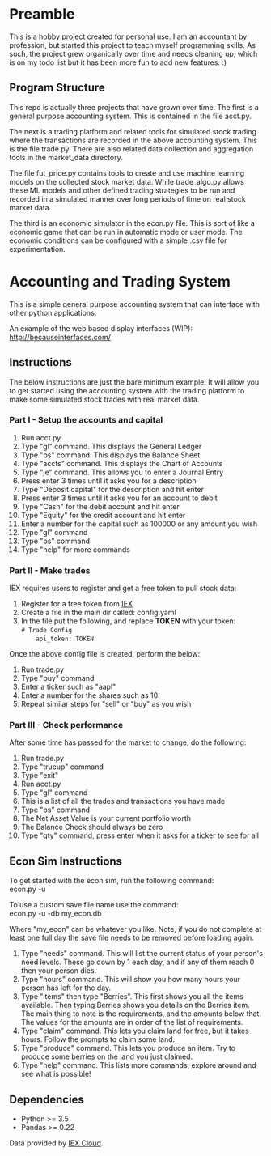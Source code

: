 # Preamble
This is a hobby project created for personal use. I am an accountant by profession, but started this project to teach myself programming skills. As such, the project grew organically over time and needs cleaning up, which is on my todo list but it has been more fun to add new features. :)

## Program Structure
This repo is actually three projects that have grown over time. The first is a general purpose accounting system. This is contained in the file acct.py.

The next is a trading platform and related tools for simulated stock trading where the transactions are recorded in the above accounting system. This is the file trade.py. There are also related data collection and aggregation tools in the market_data directory.

The file fut_price.py contains tools to create and use machine learning models on the collected stock market data. While trade_algo.py allows these ML models and other defined trading strategies to be run and recorded in a simulated manner over long periods of time on real stock market data.

The third is an economic simulator in the econ.py file. This is sort of like a economic game that can be run in automatic mode or user mode. The economic conditions can be configured with a simple .csv file for experimentation.

# Accounting and Trading System

This is a simple general purpose accounting system that can interface with other python applications.

An example of the web based display interfaces (WIP):
http://becauseinterfaces.com/

## Instructions

The below instructions are just the bare minimum example. It will allow you to get started using the accounting system with the trading platform to make some simulated stock trades with real market data.

### Part I - Setup the accounts and capital

1. Run acct.py
2. Type "gl" command. This displays the General Ledger
3. Type "bs" command. This displays the Balance Sheet
4. Type "accts" command. This displays the Chart of Accounts
5. Type "je" command. This allows you to enter a Journal Entry
6. Press enter 3 times until it asks you for a description
7. Type "Deposit capital" for the description and hit enter
8. Press enter 3 times until it asks you for an account to debit
9. Type "Cash" for the debit account and hit enter
10. Type "Equity" for the credit account and hit enter
11. Enter a number for the capital such as 100000 or any amount you wish
12. Type "gl" command
13. Type "bs" command
14. Type "help" for more commands

### Part II - Make trades
IEX requires users to register and get a free token to pull stock data:

1. Register for a free token from [IEX](https://iexcloud.io/s/635ab634)
2. Create a file in the main dir called: config.yaml
3. In the file put the following, and replace __TOKEN__ with your token:  
`# Trade Config`  
`    api_token: TOKEN`  

Once the above config file is created, perform the below:

1. Run trade.py
2. Type "buy" command
3. Enter a ticker such as "aapl"
4. Enter a number for the shares such as 10
5. Repeat similar steps for "sell" or "buy" as you wish

### Part III - Check performance
After some time has passed for the market to change, do the following:
1. Run trade.py
2. Type "trueup" command
3. Type "exit"
4. Run acct.py
5. Type "gl" command
6. This is a list of all the trades and transactions you have made
7. Type "bs" command
8. The Net Asset Value is your current portfolio worth
9. The Balance Check should always be zero
10. Type "qty" command, press enter when it asks for a ticker to see for all

## Econ Sim Instructions
To get started with the econ sim, run the following command:  
econ.py -u

To use a custom save file name use the command:  
econ.py -u -db my_econ.db

Where "my_econ" can be whatever you like. Note, if you do not complete at least one full day the save file needs to be removed before loading again.

1. Type "needs" command. This will list the current status of your person's need levels. These go down by 1 each day, and if any of them reach 0 then your person dies.
2. Type "hours" command. This will show you how many hours your person has left for the day.
3. Type "items" then type "Berries". This first shows you all the items available. Then typing Berries shows you details on the Berries item. The main thing to note is the requirements, and the amounts below that. The values for the amounts are in order of the list of requirements.
4. Type "claim" command. This lets you claim land for free, but it takes hours. Follow the prompts to claim some land.
5. Type "produce" command. This lets you produce an item. Try to produce some berries on the land you just claimed.
6. Type "help" command. This lists more commands, explore around and see what is possible!

## Dependencies


* Python >= 3.5
* Pandas >= 0.22


Data provided by [IEX Cloud](https://iexcloud.io).